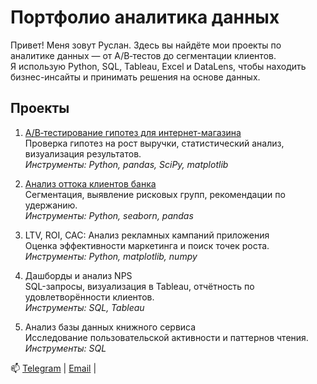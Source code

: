 # Портфолио аналитика данных

Привет! Меня зовут Руслан. Здесь вы найдёте мои проекты по аналитике данных — от A/B‑тестов до сегментации клиентов.  
Я использую Python, SQL, Tableau, Excel и DataLens, чтобы находить бизнес-инсайты и принимать решения на основе данных.

## Проекты

1. [A/B‑тестирование гипотез для интернет-магазина](https://github.com/Kleineriese/data-analytics-portfolio/tree/main/abtest)  
   Проверка гипотез на рост выручки, статистический анализ, визуализация результатов.  
   *Инструменты: Python, pandas, SciPy, matplotlib*

2. [Анализ оттока клиентов банка](https://github.com/Kleineriese/data-analytics-portfolio/tree/main/bank_customer_churn)  
   Сегментация, выявление рисковых групп, рекомендации по удержанию.  
   *Инструменты: Python, seaborn, pandas*

3. LTV, ROI, CAC: Анализ рекламных кампаний приложения  
   Оценка эффективности маркетинга и поиск точек роста.  
   *Инструменты: Python, matplotlib, numpy*

4. Дашборды и анализ NPS  
   SQL-запросы, визуализация в Tableau, отчётность по удовлетворённости клиентов.  
   *Инструменты: SQL, Tableau*  

6. Анализ базы данных книжного сервиса  
   Исследование пользовательской активности и паттернов чтения.  
   *Инструменты: SQL*  

📫 [Telegram](https://t.me/kleineriese) | [Email](mailto:ruslanritmix@gmail.com) | 


